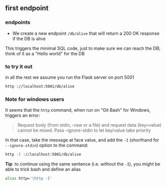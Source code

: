 ## first endpoint

### endpoints

- We create a new endpoint `/db/alive` that will return a 200 OK response if the DB is alive

This triggers the minimal SQL code, just to make sure we can reach the DB; think of it as a "Hello world" for the DB

### to try it out

in all the rest we assume you run the Flask server on port 5001  

```bash
http ://localhost:5001/db/alive
```

### Note for windows users

It seems that the `http` command, when run on "Git Bash" for Windows, triggers an error:

> Request body (from stdin, –raw or a file) and request data (key=value) cannot be mixed. Pass –ignore-stdin to let key/value take priority

In that case, take the message at face value, and add the `-I` (shorthand for `--ignore-stdin`) option to the command:

```bash
http -I ://localhost:5001/db/alive
```

**Tip**: to continue using the same sentence (i.e. without the `-I`), you might be able to trick bash and define an alias

```bash
alias http='\http -I'
```
